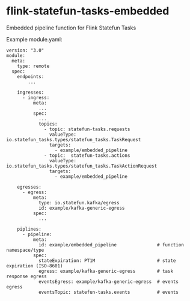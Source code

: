 # flink-statefun-tasks-embedded
Embedded pipeline function for Flink Statefun Tasks

Example module.yaml:


    version: "3.0"
    module:
      meta:
        type: remote
      spec:
        endpoints:
            ...

        ingresses:
          - ingress:
              meta:
                ...
              spec:
                ...
                topics:
                  - topic: statefun-tasks.requests
                    valueType: io.statefun_tasks.types/statefun_tasks.TaskRequest
                    targets:
                      - example/embedded_pipeline
                  - topic:  statefun-tasks.actions
                    valueType: io.statefun_tasks.types/statefun_tasks.TaskActionRequest
                    targets:
                      - example/embedded_pipeline

        egresses:
          - egress:
              meta:
                type: io.statefun.kafka/egress
                id: example/kafka-generic-egress
              spec: 
                ...

        piplines:
          - pipeline:
              meta:
                id: example/embedded_pipeline               # function namespace/type
              spec:
                stateExpiration: PT1M                       # state expiration (ISO-8601)
                egress: example/kafka-generic-egress        # task response egress
                eventsEgress: example/kafka-generic-egress  # events egress
                eventsTopic: statefun-tasks.events          # events

